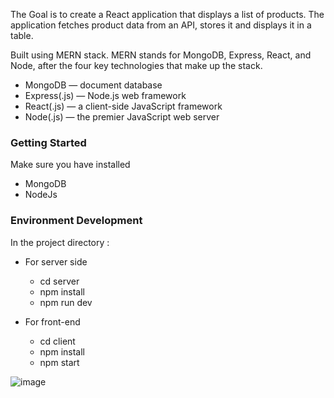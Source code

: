 The Goal is to create a React application that displays a list of products. The application fetches product data from an API, stores it and displays it in a table.

Built using MERN stack. MERN stands for MongoDB, Express, React, and Node, after the four key technologies that make up the stack.

- MongoDB — document database
- Express(.js) — Node.js web framework
- React(.js) — a client-side JavaScript framework
- Node(.js) — the premier JavaScript web server

### Getting Started

Make sure you have installed
- MongoDB
- NodeJs

### Environment Development

In the project directory :

- For server side
    - cd server
    - npm install
    - npm run dev

- For front-end
    - cd client
    - npm install
    - npm start


![image](https://github.com/Bipasha0431/ZenTrades-ProductApiTask/assets/88484722/146b3a3c-98dc-41b0-9eb7-805283fb7a01)
